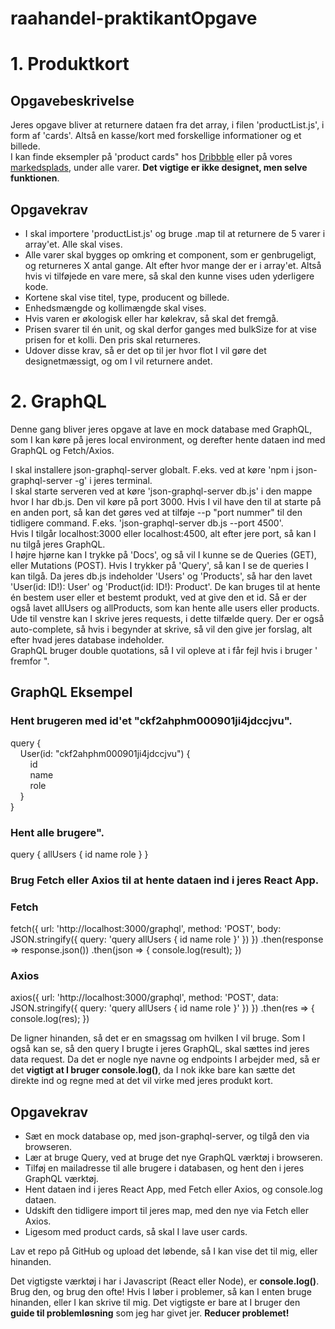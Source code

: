# raahandel-praktikantOpgave

# 1. Produktkort
## Opgavebeskrivelse
Jeres opgave bliver at returnere dataen fra det array, i filen 'productList.js', i form af 'cards'. Altså en kasse/kort med forskellige informationer og et billede.  
I kan finde eksempler på 'product cards" hos [Dribbble](https://dribbble.com/search/product%20card) eller på vores [markedsplads](https://markedsplads.raahandel.dk/), under alle varer. **Det vigtige er ikke designet, men selve funktionen**.

## Opgavekrav
* I skal importere 'productList.js' og bruge .map til at returnere de 5 varer i array'et. Alle skal vises.
* Alle varer skal bygges op omkring et component, som er genbrugeligt, og returneres X antal gange. Alt efter hvor mange der er i array'et. Altså hvis vi tilføjede en vare mere, så skal den kunne vises uden yderligere kode.
* Kortene skal vise titel, type, producent og billede.
* Enhedsmængde og kollimængde skal vises.
* Hvis varen er økologisk eller har kølekrav, så skal det fremgå.
* Prisen svarer til én unit, og skal derfor ganges med bulkSize for at vise prisen for et kolli. Den pris skal returneres.
* Udover disse krav, så er det op til jer hvor flot I vil gøre det designetmæssigt, og om I vil returnere andet.

# 2. GraphQL
Denne gang bliver jeres opgave at lave en mock database med GraphQL, som I kan køre på jeres local environment, og derefter hente dataen ind med GraphQL og Fetch/Axios.

I skal installere json-graphql-server globalt. F.eks. ved at køre 'npm i json-graphql-server -g' i jeres terminal.  
I skal starte serveren ved at køre 'json-graphql-server db.js' i den mappe hvor I har db.js. Den vil køre på port 3000. Hvis I vil have den til at starte på en anden port, så kan det gøres ved at tilføje --p "port nummer" til den tidligere command. F.eks. 'json-graphql-server db.js --port 4500'.  
Hvis I tilgår localhost:3000 eller localhost:4500, alt efter jere port, så kan I nu tilgå jeres GraphQL.  
I højre hjørne kan I trykke på 'Docs', og så vil I kunne se de Queries (GET), eller Mutations (POST). Hvis I trykker på 'Query', så kan I se de queries I kan tilgå. Da jeres db.js indeholder 'Users' og 'Products', så har den lavet 'User(id: ID!): User' og 'Product(id: ID!): Product'. De kan bruges til at hente én bestem user eller et bestemt produkt, ved at give den et id. Så er der også lavet allUsers og allProducts, som kan hente alle users eller products.  
Ude til venstre kan I skrive jeres requests, i dette tilfælde query. Der er også auto-complete, så hvis i begynder at skrive, så vil den give jer forslag, alt efter hvad jeres database indeholder.  
GraphQL bruger double quotations, så I vil opleve at i får fejl hvis i bruger ' fremfor ".

## GraphQL Eksempel
### Hent brugeren med id'et "ckf2ahphm000901ji4jdccjvu".
query {  
&nbsp;&nbsp;&nbsp;&nbsp;User(id: "ckf2ahphm000901ji4jdccjvu") {  
&nbsp;&nbsp;&nbsp;&nbsp;&nbsp;&nbsp;&nbsp;&nbsp;id  
&nbsp;&nbsp;&nbsp;&nbsp;&nbsp;&nbsp;&nbsp;&nbsp;name  
&nbsp;&nbsp;&nbsp;&nbsp;&nbsp;&nbsp;&nbsp;&nbsp;role  
&nbsp;&nbsp;&nbsp;&nbsp;}  
}

### Hent alle brugere".
query {
    allUsers {
        id
        name
        role
    }
}

### Brug Fetch eller Axios til at hente dataen ind i jeres React App.
### Fetch
fetch({
    url: 'http://localhost:3000/graphql',
    method: 'POST',
    body: JSON.stringify({ query:
        'query allUsers {
            id
            name
            role
        }'
    })
})
.then(response => response.json())
.then(json => {
    console.log(result);
})

### Axios
axios({
    url: 'http://localhost:3000/graphql',
    method: 'POST',
    data: JSON.stringify({ query: 
        'query allUsers { 
            id
            name 
            role 
        }' 
    })
})
.then(res => {
    console.log(res);
})

De ligner hinanden, så det er en smagssag om hvilken I vil bruge. Som I også kan se, så den query I brugte i jeres GraphQL, skal sættes ind jeres data request.
Da det er nogle nye navne og endpoints I arbejder med, så er det **vigtigt at I bruger console.log()**, da I nok ikke bare kan sætte det direkte ind og regne med at det vil virke med jeres produkt kort.

## Opgavekrav
* Sæt en mock database op, med json-graphql-server, og tilgå den via browseren.
* Lær at bruge Query, ved at bruge det nye GraphQL værktøj i browseren.
* Tilføj en mailadresse til alle brugere i databasen, og hent den i jeres GraphQL værktøj.
* Hent dataen ind i jeres React App, med Fetch eller Axios, og console.log dataen.
* Udskift den tidligere import til jeres map, med den nye via Fetch eller Axios.
* Ligesom med product cards, så skal I lave user cards.


Lav et repo på GitHub og upload det løbende, så I kan vise det til mig, eller hinanden.

Det vigtigste værktøj i har i Javascript (React eller Node), er **console.log()**. Brug den, og brug den ofte!
Hvis I løber i problemer, så kan I enten bruge hinanden, eller I kan skrive til mig. Det vigtigste er bare at I bruger den **guide til problemløsning** som jeg har givet jer. **Reducer problemet!**
